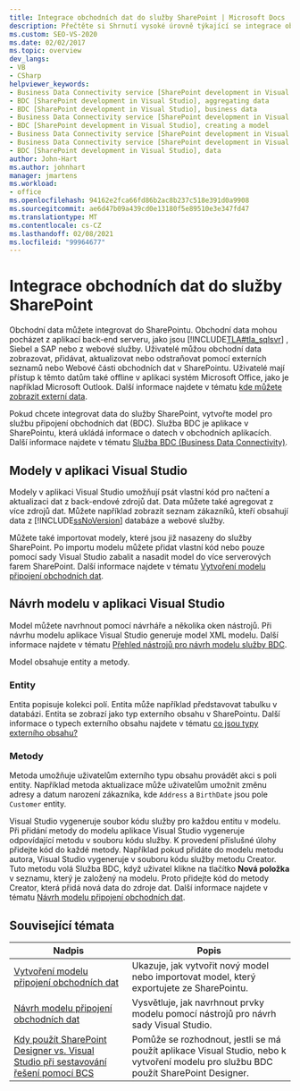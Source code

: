 ```yaml
---
title: Integrace obchodních dat do služby SharePoint | Microsoft Docs
description: Přečtěte si Shrnutí vysoké úrovně týkající se integrace obchodních dat do služby SharePoint vytvořením modelu služby připojení obchodních dat (BDC).
ms.custom: SEO-VS-2020
ms.date: 02/02/2017
ms.topic: overview
dev_langs:
- VB
- CSharp
helpviewer_keywords:
- Business Data Connectivity service [SharePoint development in Visual Studio], business data
- BDC [SharePoint development in Visual Studio], aggregating data
- BDC [SharePoint development in Visual Studio], business data
- Business Data Connectivity service [SharePoint development in Visual Studio], aggregating data
- BDC [SharePoint development in Visual Studio], creating a model
- Business Data Connectivity service [SharePoint development in Visual Studio], creating a model
- Business Data Connectivity service [SharePoint development in Visual Studio], data
- BDC [SharePoint development in Visual Studio], data
author: John-Hart
ms.author: johnhart
manager: jmartens
ms.workload:
- office
ms.openlocfilehash: 94162e2fca66fd86b2ac8b237c518e391d0a9908
ms.sourcegitcommit: ae6d47b09a439cd0e13180f5e89510e3e347fd47
ms.translationtype: MT
ms.contentlocale: cs-CZ
ms.lasthandoff: 02/08/2021
ms.locfileid: "99964677"
---
```

# <a name="integrate-business-data-into-sharepoint"></a>Integrace obchodních dat do služby SharePoint
  Obchodní data můžete integrovat do SharePointu. Obchodní data mohou pocházet z aplikací back-end serveru, jako jsou [!INCLUDE[TLA#tla_sqlsvr](../sharepoint/includes/tlasharptla-sqlsvr-md.md)] , Siebel a SAP nebo z webové služby. Uživatelé můžou obchodní data zobrazovat, přidávat, aktualizovat nebo odstraňovat pomocí externích seznamů nebo Webové části obchodních dat v SharePointu.  Uživatelé mají přístup k těmto datům také offline v aplikaci systém Microsoft Office, jako je například Microsoft Outlook. Další informace najdete v tématu [kde můžete zobrazit externí data](/previous-versions/office/developer/sharepoint-2010/ee558737(v=office.14)).

 Pokud chcete integrovat data do služby SharePoint, vytvořte model pro službu připojení obchodních dat (BDC). Služba BDC je aplikace v SharePointu, která ukládá informace o datech v obchodních aplikacích. Další informace najdete v tématu [Služba BDC (Business Data Connectivity)](/previous-versions/office/developer/sharepoint-2010/ee556407(v=office.14)).

## <a name="models-in-visual-studio"></a>Modely v aplikaci Visual Studio
 Modely v aplikaci Visual Studio umožňují psát vlastní kód pro načtení a aktualizaci dat z back-endové zdrojů dat. Data můžete také agregovat z více zdrojů dat. Můžete například zobrazit seznam zákazníků, kteří obsahují data z [!INCLUDE[ssNoVersion](../sharepoint/includes/ssnoversion-md.md)] databáze a webové služby.

 Můžete také importovat modely, které jsou již nasazeny do služby SharePoint. Po importu modelu můžete přidat vlastní kód nebo pouze pomocí sady Visual Studio zabalit a nasadit model do více serverových farem SharePoint. Další informace najdete v tématu [Vytvoření modelu připojení obchodních dat](../sharepoint/creating-a-business-data-connectivity-model.md).

## <a name="design-a-model-in-visual-studio"></a>Návrh modelu v aplikaci Visual Studio
 Model můžete navrhnout pomocí návrháře a několika oken nástrojů. Při návrhu modelu aplikace Visual Studio generuje model XML modelu. Další informace najdete v tématu [Přehled nástrojů pro návrh modelu služby BDC](../sharepoint/bdc-model-design-tools-overview.md).

 Model obsahuje entity a metody.

### <a name="entities"></a>Entity
 Entita popisuje kolekci polí. Entita může například představovat tabulku v databázi. Entita se zobrazí jako typ externího obsahu v SharePointu. Další informace o typech externího obsahu najdete v tématu [co jsou typy externího obsahu?](/previous-versions/office/developer/sharepoint-2010/ee556391(v=office.14))

### <a name="methods"></a>Metody
 Metoda umožňuje uživatelům externího typu obsahu provádět akci s poli entity. Například metoda aktualizace může uživatelům umožnit změnu adresy a datum narození zákazníka, kde `Address` a `BirthDate` jsou pole `Customer` entity.

 Visual Studio vygeneruje soubor kódu služby pro každou entitu v modelu. Při přidání metody do modelu aplikace Visual Studio vygeneruje odpovídající metodu v souboru kódu služby. K provedení příslušné úlohy přidejte kód do každé metody. Například pokud přidáte do modelu metodu autora, Visual Studio vygeneruje v souboru kódu služby metodu Creator. Tuto metodu volá Služba BDC, když uživatel klikne na tlačítko **Nová položka** v seznamu, který je založený na modelu. Proto přidejte kód do metody Creator, která přidá nová data do zdroje dat. Další informace najdete v tématu [Návrh modelu připojení obchodních dat](../sharepoint/designing-a-business-data-connectivity-model.md).

## <a name="related-topics"></a>Související témata

|Nadpis|Popis|
|-----------|-----------------|
|[Vytvoření modelu připojení obchodních dat](../sharepoint/creating-a-business-data-connectivity-model.md)|Ukazuje, jak vytvořit nový model nebo importovat model, který exportujete ze SharePointu.|
|[Návrh modelu připojení obchodních dat](../sharepoint/designing-a-business-data-connectivity-model.md)|Vysvětluje, jak navrhnout prvky modelu pomocí nástrojů pro návrh sady Visual Studio.|
|[Kdy použít SharePoint Designer vs. Visual Studio při sestavování řešení pomocí BCS](/previous-versions/office/developer/sharepoint-2010/ee558875(v=office.14))|Pomůže se rozhodnout, jestli se má použít aplikace Visual Studio, nebo k vytvoření modelu pro službu BDC použít SharePoint Designer.|
